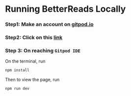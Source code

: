 
# Running BetterReads Locally   
   




### Step1: Make an account on <a target="_blank" href = "https://gitpod.io" > gitpod.io </a>   





### Step2: Click on this <a target="_blank" href = "https://gitpod.io/#https://github.com/Arjunzxyagent47/codeb " >link</a> 




### Step 3: On reaching `Gitpod IDE`   


 
On the terminal, run    



```bash
npm install
```

Then to view the page, run


```bash
npm run dev
```

